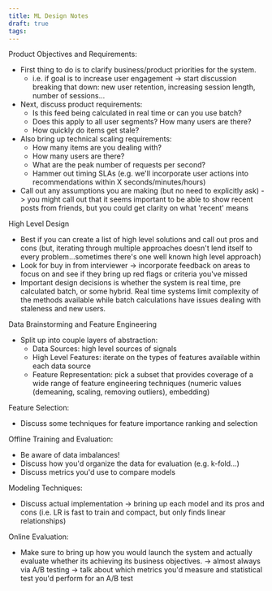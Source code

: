 ```yaml
---
title: ML Design Notes
draft: true
tags:
---
```

Product Objectives and Requirements:
- First thing to do is to clarify business/product priorities for the system. 
   - i.e. if goal is to increase user engagement -> start discussion breaking that down: new user retention, increasing session length, number of sessions...
- Next, discuss product requirements:
   - Is this feed being calculated in real time or can you use batch?
   - Does this apply to all user segments? How many users are there?
   - How quickly do items get stale?
- Also bring up technical scaling requirements:
   - How many items are you dealing with?
   - How many users are there?
   - What are the peak number of requests per second?
   - Hammer out timing SLAs (e.g. we'll incorporate user actions into recommendations within X seconds/minutes/hours)
- Call out any assumptions you are making (but no need to explicitly ask) -> you might call out that it seems important to be able to show recent posts from friends, but you could get clarity on what 'recent' means

High Level Design
- Best if you can create a list of high level solutions and call out pros and cons (but, iterating through multiple approaches doesn't lend itself to every problem...sometimes there's one well known high level approach)
- Look for buy in from interviewer -> incorporate feedback on areas to focus on and see if they bring up red flags or criteria you've missed
- Important design decisions is whether the system is real time, pre calculated batch, or some hybrid. Real time systems limit complexity of the methods available while batch calculations have issues dealing with staleness and new users.

Data Brainstorming and Feature Engineering
- Split up into couple layers of abstraction:
   - Data Sources: high level sources of signals
   - High Level Features: iterate on the types of features available within each data source
   - Feature Representation: pick a subset that provides coverage of a wide range of feature engineering techniques (numeric values (demeaning, scaling, removing outliers), embedding)

Feature Selection:
- Discuss some techniques for feature importance ranking and selection

Offline Training and Evaluation:
- Be aware of data imbalances!
- Discuss how you'd organize the data for evaluation (e.g. k-fold...) 
- Discuss metrics you'd use to compare models

Modeling Techniques:
- Discuss actual implementation -> brining up each model and its pros and cons (i.e. LR is fast to train and compact, but only finds linear relationships)

Online Evaluation:
- Make sure to bring up how you would launch the system and actually evaluate whether its achieving its business objectives. -> almost always via A/B testing -> talk about which metrics you'd measure and statistical test you'd perform for an A/B test